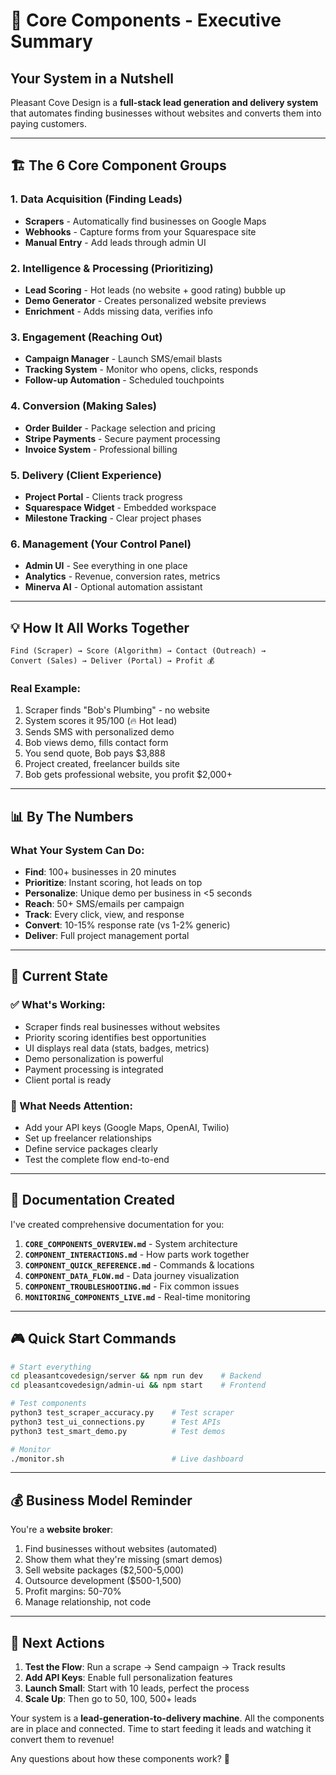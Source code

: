 # 🎯 Core Components - Executive Summary

## Your System in a Nutshell

Pleasant Cove Design is a **full-stack lead generation and delivery system** that automates finding businesses without websites and converts them into paying customers.

---

## 🏗️ The 6 Core Component Groups

### 1. **Data Acquisition** (Finding Leads)
- **Scrapers** - Automatically find businesses on Google Maps
- **Webhooks** - Capture forms from your Squarespace site  
- **Manual Entry** - Add leads through admin UI

### 2. **Intelligence & Processing** (Prioritizing)
- **Lead Scoring** - Hot leads (no website + good rating) bubble up
- **Demo Generator** - Creates personalized website previews
- **Enrichment** - Adds missing data, verifies info

### 3. **Engagement** (Reaching Out)
- **Campaign Manager** - Launch SMS/email blasts
- **Tracking System** - Monitor who opens, clicks, responds
- **Follow-up Automation** - Scheduled touchpoints

### 4. **Conversion** (Making Sales)
- **Order Builder** - Package selection and pricing
- **Stripe Payments** - Secure payment processing
- **Invoice System** - Professional billing

### 5. **Delivery** (Client Experience)
- **Project Portal** - Clients track progress
- **Squarespace Widget** - Embedded workspace
- **Milestone Tracking** - Clear project phases

### 6. **Management** (Your Control Panel)
- **Admin UI** - See everything in one place
- **Analytics** - Revenue, conversion rates, metrics
- **Minerva AI** - Optional automation assistant

---

## 💡 How It All Works Together

```
Find (Scraper) → Score (Algorithm) → Contact (Outreach) → 
Convert (Sales) → Deliver (Portal) → Profit 💰
```

### Real Example:
1. Scraper finds "Bob's Plumbing" - no website
2. System scores it 95/100 (🔥 Hot lead)
3. Sends SMS with personalized demo
4. Bob views demo, fills contact form
5. You send quote, Bob pays $3,888
6. Project created, freelancer builds site
7. Bob gets professional website, you profit $2,000+

---

## 📊 By The Numbers

### What Your System Can Do:
- **Find**: 100+ businesses in 20 minutes
- **Prioritize**: Instant scoring, hot leads on top
- **Personalize**: Unique demo per business in <5 seconds
- **Reach**: 50+ SMS/emails per campaign
- **Track**: Every click, view, and response
- **Convert**: 10-15% response rate (vs 1-2% generic)
- **Deliver**: Full project management portal

---

## 🚀 Current State

### ✅ What's Working:
- Scraper finds real businesses without websites
- Priority scoring identifies best opportunities  
- UI displays real data (stats, badges, metrics)
- Demo personalization is powerful
- Payment processing is integrated
- Client portal is ready

### 🔧 What Needs Attention:
- Add your API keys (Google Maps, OpenAI, Twilio)
- Set up freelancer relationships
- Define service packages clearly
- Test the complete flow end-to-end

---

## 📁 Documentation Created

I've created comprehensive documentation for you:

1. **`CORE_COMPONENTS_OVERVIEW.md`** - System architecture
2. **`COMPONENT_INTERACTIONS.md`** - How parts work together
3. **`COMPONENT_QUICK_REFERENCE.md`** - Commands & locations
4. **`COMPONENT_DATA_FLOW.md`** - Data journey visualization
5. **`COMPONENT_TROUBLESHOOTING.md`** - Fix common issues
6. **`MONITORING_COMPONENTS_LIVE.md`** - Real-time monitoring

---

## 🎮 Quick Start Commands

```bash
# Start everything
cd pleasantcovedesign/server && npm run dev    # Backend
cd pleasantcovedesign/admin-ui && npm start    # Frontend

# Test components
python3 test_scraper_accuracy.py    # Test scraper
python3 test_ui_connections.py      # Test APIs
python3 test_smart_demo.py          # Test demos

# Monitor
./monitor.sh                        # Live dashboard
```

---

## 💰 Business Model Reminder

You're a **website broker**:
1. Find businesses without websites (automated)
2. Show them what they're missing (smart demos)
3. Sell website packages ($2,500-5,000)
4. Outsource development ($500-1,500)
5. Profit margins: 50-70%
6. Manage relationship, not code

---

## 🎯 Next Actions

1. **Test the Flow**: Run a scrape → Send campaign → Track results
2. **Add API Keys**: Enable full personalization features
3. **Launch Small**: Start with 10 leads, perfect the process
4. **Scale Up**: Then go to 50, 100, 500+ leads

Your system is a **lead-generation-to-delivery machine**. All the components are in place and connected. Time to start feeding it leads and watching it convert them to revenue!

Any questions about how these components work? 🚀
